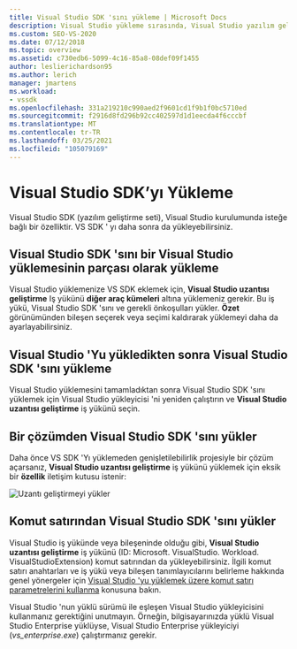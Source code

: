 ```yaml
---
title: Visual Studio SDK 'sını yükleme | Microsoft Docs
description: Visual Studio yükleme sırasında, Visual Studio yazılım geliştirme seti 'ni yükleme seçenekleri hakkında bilgi edinin.
ms.custom: SEO-VS-2020
ms.date: 07/12/2018
ms.topic: overview
ms.assetid: c730edb6-5099-4c16-85a8-08def09f1455
author: leslierichardson95
ms.author: lerich
manager: jmartens
ms.workload:
- vssdk
ms.openlocfilehash: 331a219210c990aed2f9601cd1f9b1f0bc5710ed
ms.sourcegitcommit: f2916d8fd296b92cc402597d1d1eecda4f6cccbf
ms.translationtype: MT
ms.contentlocale: tr-TR
ms.lasthandoff: 03/25/2021
ms.locfileid: "105079169"
---
```

# <a name="install-the-visual-studio-sdk"></a>Visual Studio SDK’yı Yükleme

Visual Studio SDK (yazılım geliştirme seti), Visual Studio kurulumunda isteğe bağlı bir özelliktir. VS SDK ' yı daha sonra da yükleyebilirsiniz.

## <a name="install-the-visual-studio-sdk-as-part-of-a-visual-studio-installation"></a>Visual Studio SDK 'sını bir Visual Studio yüklemesinin parçası olarak yükleme

Visual Studio yüklemenize VS SDK eklemek için, **Visual Studio uzantısı geliştirme** Iş yükünü **diğer araç kümeleri** altına yüklemeniz gerekir. Bu iş yükü, Visual Studio SDK 'sını ve gerekli önkoşulları yükler. **Özet** görünümünden bileşen seçerek veya seçimi kaldırarak yüklemeyi daha da ayarlayabilirsiniz.

## <a name="install-the-visual-studio-sdk-after-installing-visual-studio"></a>Visual Studio 'Yu yükledikten sonra Visual Studio SDK 'sını yükleme

Visual Studio yüklemesini tamamladıktan sonra Visual Studio SDK 'sını yüklemek için Visual Studio yükleyicisi 'ni yeniden çalıştırın ve **Visual Studio uzantısı geliştirme** iş yükünü seçin.

## <a name="install-the-visual-studio-sdk-from-a-solution"></a>Bir çözümden Visual Studio SDK 'sını yükler

Daha önce VS SDK 'Yı yüklemeden genişletilebilirlik projesiyle bir çözüm açarsanız, **Visual Studio uzantısı geliştirme** iş yükünü yüklemek için eksik bir **özellik** iletişim kutusu istenir:

![Uzantı geliştirmeyi yükler](../extensibility/media/install-extension-development.png "Uzantı geliştirmeyi yükler")

## <a name="install-the-visual-studio-sdk-from-the-command-line"></a>Komut satırından Visual Studio SDK 'sını yükler

Visual Studio iş yükünde veya bileşeninde olduğu gibi, **Visual Studio uzantısı geliştirme** iş yükünü (ID: Microsoft. VisualStudio. Workload. VisualStudioExtension) komut satırından da yükleyebilirsiniz. İlgili komut satırı anahtarları ve iş yükü veya bileşen tanımlayıcılarını belirleme hakkında genel yönergeler için [Visual Studio 'yu yüklemek üzere komut satırı parametrelerini kullanma](../install/use-command-line-parameters-to-install-visual-studio.md) konusuna bakın.

Visual Studio 'nun yüklü sürümü ile eşleşen Visual Studio yükleyicisini kullanmanız gerektiğini unutmayın. Örneğin, bilgisayarınızda yüklü Visual Studio Enterprise yüklüyse, Visual Studio Enterprise yükleyiciyi (*vs_enterprise.exe*) çalıştırmanız gerekir.
